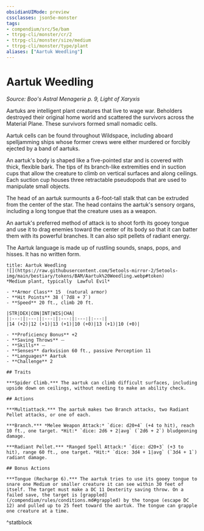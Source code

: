 ```yaml
---
obsidianUIMode: preview
cssclasses: json5e-monster
tags:
- compendium/src/5e/bam
- ttrpg-cli/monster/cr/2
- ttrpg-cli/monster/size/medium
- ttrpg-cli/monster/type/plant
aliases: ["Aartuk Weedling"]
---
```

# Aartuk Weedling
*Source: Boo's Astral Menagerie p. 9, Light of Xaryxis*  

Aartuks are intelligent plant creatures that live to wage war. Beholders destroyed their original home world and scattered the survivors across the Material Plane. These survivors formed small nomadic cells.

Aartuk cells can be found throughout Wildspace, including aboard spelljamming ships whose former crews were either murdered or forcibly ejected by a band of aartuks.

An aartuk's body is shaped like a five-pointed star and is covered with thick, flexible bark. The tips of its branch-like extremities end in suction cups that allow the creature to climb on vertical surfaces and along ceilings. Each suction cup houses three retractable pseudopods that are used to manipulate small objects.

The head of an aartuk surmounts a 6-foot-tall stalk that can be extruded from the center of the star. The head contains the aartuk's sensory organs, including a long tongue that the creature uses as a weapon.

An aartuk's preferred method of attack is to shoot forth its gooey tongue and use it to drag enemies toward the center of its body so that it can batter them with its powerful branches. It can also spit pellets of radiant energy.

The Aartuk language is made up of rustling sounds, snaps, pops, and hisses. It has no written form.

```ad-statblock
title: Aartuk Weedling
![](https://raw.githubusercontent.com/5etools-mirror-2/5etools-img/main/bestiary/tokens/BAM/Aartuk%20Weedling.webp#token)
*Medium plant, typically  Lawful Evil*

- **Armor Class** 15  (natural armor)
- **Hit Points** 38 (`7d8 + 7`)
- **Speed** 20 ft., climb 20 ft.

|STR|DEX|CON|INT|WIS|CHA|
|:---:|:---:|:---:|:---:|:---:|:---:|
|14 (+2)|12 (+1)|13 (+1)|10 (+0)|13 (+1)|10 (+0)|

- **Proficiency Bonus** +2
- **Saving Throws** ⏤
- **Skills** ⏤
- **Senses** darkvision 60 ft., passive Perception 11
- **Languages** Aartuk
- **Challenge** 2

## Traits

***Spider Climb.*** The aartuk can climb difficult surfaces, including upside down on ceilings, without needing to make an ability check.

## Actions

***Multiattack.*** The aartuk makes two Branch attacks, two Radiant Pellet attacks, or one of each.

***Branch.*** *Melee Weapon Attack:* `dice: d20+4` (+4 to hit), reach 10 ft., one target. *Hit:* `dice: 2d6 + 2|avg` (`2d6 + 2`) bludgeoning damage.

***Radiant Pellet.*** *Ranged Spell Attack:* `dice: d20+3` (+3 to hit), range 60 ft., one target. *Hit:* `dice: 3d4 + 1|avg` (`3d4 + 1`) radiant damage.

## Bonus Actions

***Tongue (Recharge 6).*** The aartuk tries to use its gooey tongue to snare one Medium or smaller creature it can see within 30 feet of itself. The target must make a DC 11 Dexterity saving throw. On a failed save, the target is [grappled](/compendium/rules/conditions.md#grappled) by the tongue (escape DC 12) and pulled up to 25 feet toward the aartuk. The tongue can grapple one creature at a time.
```
^statblock
